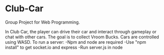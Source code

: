 # Club-Car
Group Project for Web Programming.

In Club Car, the player can drive their car and interact through gameplay or chat with other cars. The goal is to collect Vroom Bucks.
Cars are controlled using WASD.
To run a server:
-Npm and node are required
-Use "npm install" to get socket.io and express
-Run server.js in node
